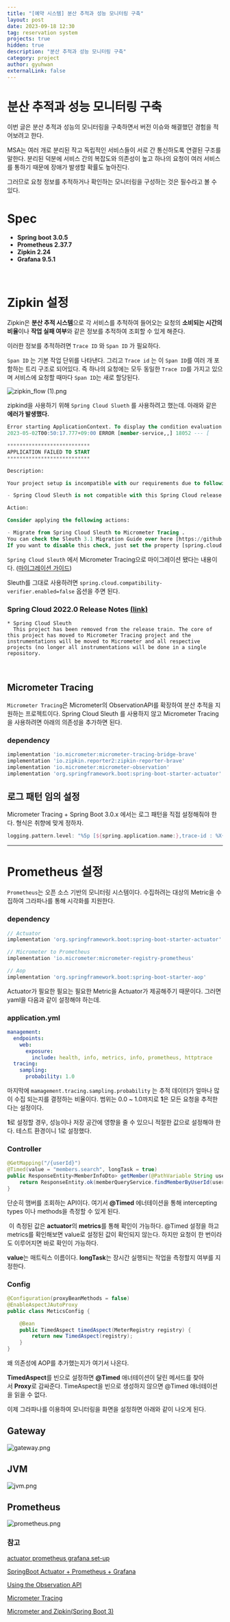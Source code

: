 ```yaml
---
title: "[예약 시스템] 분산 추적과 성능 모니터링 구축"
layout: post
date: 2023-09-18 12:30
tag: reservation system
projects: true
hidden: true 
description: "분산 추적과 성능 모니터링 구축"
category: project
author: gyuhwan
externalLink: false
---
```

# 분산 추적과 성능 모니터링 구축

이번 글은 분산 추적과 성능의 모니터링을 구축하면서 버전 이슈와 해결했던 경험을 적어보려고 한다. 

MSA는 여러 개로 분리된 작고 독립적인 서비스들이 서로 간 통신하도록 연결된 구조를 말한다. 분리된 덕분에 서비스 간의 복잡도와 의존성이 높고 하나의 요청이 여러 서비스를 통하기 때문에 장애가 발생할 확률도 높아진다.

그러므로 요청 정보를 추적하거나 확인하는 모니터링을 구성하는 것은 필수라고 볼 수 있다. 

# Spec

- **Spring boot 3.0.5**
- **Prometheus 2.37.7**
- **Zipkin 2.24**
- **Grafana 9.5.1**

<br>

# Zipkin 설정

Zipkin은 **분산 추적 시스템**으로 각 서비스를 추적하여 들어오는 요청의 **소비되는 시간의 비율**이나 **작업 실패 여부**와 같은 정보를 추적하여 조회할 수 있게 해준다.

이러한 정보를 추적하려면 `Trace ID` 와 `Span ID` 가 필요하다. 

`Span ID` 는 기본 작업 단위를 나타낸다. 그리고 `Trace id` 는 이 `Span ID`를 여러 개 포함하는 트리 구조로 되어있다. 즉 하나의 요청에는 모두 동일한 `Trace ID`를 가지고 있으며 서비스에 요청할 때마다 `Span ID`는 새로 할당된다.

![zipkin_flow (1).png](/assets/images/reservation/zipkin_flow%20.png)

zipkind을 사용하기 위해 `Spring Cloud Slueth` 를 사용하려고 했는데. 아래와 같은 **에러가 발생했다.**

```sql
Error starting ApplicationContext. To display the condition evaluation report re-run your application with 'debug' enabled.
2023-05-02T00:50:17.777+09:00 ERROR [member-service,,] 18052 --- [           main] o.s.b.d.LoggingFailureAnalysisReporter   : 

***************************
APPLICATION FAILED TO START
***************************

Description:

Your project setup is incompatible with our requirements due to following reasons:

- Spring Cloud Sleuth is not compatible with this Spring Cloud release train

Action:

Consider applying the following actions:

- Migrate from Spring Cloud Sleuth to Micrometer Tracing .
You can check the Sleuth 3.1 Migration Guide over here [https://github.com/micrometer-metrics/tracing/wiki/Spring-Cloud-Sleuth-3.1-Migration-Guide]. 
If you want to disable this check, just set the property [spring.cloud.compatibility-verifier.enabled=false]
```

`Spring Cloud Sleuth` 에서 Micrometer Tracing으로 마이그레이션 됐다는 내용이다. ([마이그레이션 가이드](https://github.com/micrometer-metrics/tracing/wiki/Spring-Cloud-Sleuth-3.1-Migration-Guide))



Sleuth를 그대로 사용하려면 `spring.cloud.compatibility-verifier.enabled=false` 옵션을 주면 된다. 


### Spring Cloud 2022.0 Release Notes [(link)](https://github.com/spring-cloud/spring-cloud-release/wiki/Spring-Cloud-2022.0-Release-Notes)
```
* Spring Cloud Sleuth
  This project has been removed from the release train. The core of this project has moved to Micrometer Tracing project and the instrumentations will be moved to Micrometer and all respective projects (no longer all instrumentations will be done in a single repository.
``````

<br>

## Micrometer Tracing

`Micrometer Tracing`은 Micrometer의 ObservationAPI를 확장하여 분산 추적을 지원하는 프로젝트이다. Spring Cloud Sleuth 를 사용하지 않고 Micrometer Tracing 을 사용하려면 아래의 의존성을 추가하면 된다. 

### dependency

```groovy
implementation 'io.micrometer:micrometer-tracing-bridge-brave' 
implementation 'io.zipkin.reporter2:zipkin-reporter-brave'
implementation 'io.micrometer:micrometer-observation'
implementation 'org.springframework.boot:spring-boot-starter-actuator' // 필수
```

## 로그 패턴 임의 설정

Micrometer Tracing + Spring Boot 3.0.x 에서는 로그 패턴을 직접 설정해줘야 한다. 형식은 취향에 맞게 정하자.

```groovy
logging.pattern.level: "%5p [${spring.application.name:},trace-id : %X{traceId:-}, span-id : %X{spanId:-}]"
```

---

# Prometheus 설정

`Prometheus`는 오픈 소스 기반의 모니터링 시스템이다. 수집하려는 대상의 Metric을 수집하여 그라파나를 통해 시각화를 지원한다.

### dependency

```groovy
// Actuator
implementation 'org.springframework.boot:spring-boot-starter-actuator'

// Micrometer to Prometheus
implementation 'io.micrometer:micrometer-registry-prometheus'

// Aop
implementation 'org.springframework.boot:spring-boot-starter-aop'
```

Actuator가 필요한 필요는 필요한 Metric을 Actuator가 제공해주기 때문이다. 그러면 yaml을 다음과 같이 설정해야 하는데. 

### application.yml

```yaml
management:
  endpoints:
    web:
      exposure:
        include: health, info, metrics, info, prometheus, httptrace
  tracing:
    sampling:
      probability: 1.0
```

마지막에 `mamagement.tracing.sampling.probability` 는 추적 데이터가 얼마나 많이 수집 되는지를 결정하는 비율이다. 범위는 0.0 ~ 1.0까지로 **1**은 모든 요청을 추적한다는 설정이다.

**1**로 설정할 경우, 성능이나 저장 공간에 영향을 줄 수 있으니 적절한 값으로 설정해야 한다. 테스트 환경이니 1로 설정했다.

### Controller

```java
@GetMapping("/{userId}")
@Timed(value = "members.search", longTask = true)
public ResponseEntity<MemberInfoDto> getMember(@PathVariable String userId) {
	return ResponseEntity.ok(memberQueryService.findMemberByUserId(userId));
}
```

단순히 맴버를 조회하는 API이다. 여기서 **@Timed** 에너테이션을 통해 intercepting types 이나 methods을 측정할 수 있게 된다.

 이 측정된 값은 **actuator**의 **metrics**를 통해 확인이 가능하다. @Timed 설정을 하고 metrics를 확인해보면 value로 설정된 값이 확인되지 않는다. 하지만 요청이 한 번이라도 이루어지면 바로 확인이 가능하다.

**value**는 매트릭스 이름이다. **longTask**는 장시간 실행되는 작업을 측정할지 여부를 지정한다.

### Config

```java
@Configuration(proxyBeanMethods = false)
@EnableAspectJAutoProxy
public class MeticsConfig {

	@Bean
	public TimedAspect timedAspect(MeterRegistry registry) {
		return new TimedAspect(registry);
	}
}
```

왜 의존성에 AOP를 추가했는지가 여기서 나온다. 

**TimedAspect**를 빈으로 설정하면 **@Timed** 애너테이션이 달린 메서드를 찾아서 **Proxy**로 감싸준다. TimeAspect을 빈으로 생성하지 않으면 @Timed 애너테이션을 읽을 수 없다.

이제 그라파나를 이용하여 모니터링을 화면을 설정하면 아래와 같이 나오게 된다.

## Gateway

![gateway.png](/assets/images/reservation/gateway.png)

## JVM

![jvm.png](/assets/images/reservation/jvm.png)

## Prometheus

![prometheus.png](/assets/images/reservation/prometheus.png)

### 참고

[actuator prometheus grafana set-up](https://hudi.blog/spring-boot-actuator-prometheus-grafana-set-up/)

[SpringBoot Actuator + Prometheus + Grafana](https://jydlove.tistory.com/70)

[Using the Observation API](https://openvalue.blog/posts/2022/12/16/tracing-in-spring-boot-2-and-3/)

[Micrometer Tracing](https://micrometer.io/docs/tracing)

[Micrometer and Zipkin(Spring Boot 3)](https://www.appsdeveloperblog.com/micrometer-and-zipkin-in-spring-boot/)